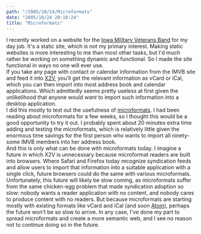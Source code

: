 ```yaml
---
path: "/2005/10/24/Microformats" 
date: "2005/10/24 20:10:24" 
title: "Microformats" 
---
```

I recently worked on a website for the <a href="http://www.iowamilitaryveteransband.com/">Iowa Military Veterans Band</a> for my day job. It's a static site, which is not my primary interest. Making static websites is more interesting to me than most other tasks, but I'd much rather be working on something dynamic and functional. So I made the site functional in ways no one will ever use.<br>If you take any page with contact or calendar information from the IMVB site and feed it into <a href="http://suda.co.uk/projects/X2V/">X2V</a>, you'll get the relevant information as vCard or iCal, which you can then import into most address book and calendar applications. Which admittedly seems pretty useless at first given the unlikelihood that anyone would *want* to import such information into a desktop application.<br>I did this mostly to test out the usefulness of <a href="http://microformats.org/">microformats</a>. I had been reading about microformats for a few weeks, so I thought this would be a good opportunity to try it out. I probably spent about 20 minutes extra time adding and testing the microformats, which is relatively little given the enormous time savings for the first person who wants to import all ninety-some IMVB members into her address book.<br>And this is only what can be done with microformats today. I imagine a future in which X2V is unnecessary because microformat readers are built into browsers. Where Safari and Firefox today recognize syndication feeds and allow users to import that information into a suitable application with a single click, future browsers could do the same with various microformats.<br>Unfortunately, this future will likely be slow coming, as microformats suffer from the same chicken-egg problem that made syndication adoption so slow: nobody wants a reader application with no content, and nobody cares to produce content with no readers. But because microformats are starting mostly with existing formats like vCard and iCal (and soon <a href="http://microformats.org/wiki/hatom">Atom</a>), perhaps the future won't be so slow to arrive. In any case, I've done my part to spread microformats and create a more semantic web, and I see no reason not to continue doing so in the future.
